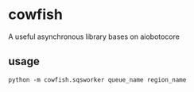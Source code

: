 # cowfish
A useful asynchronous library bases on aiobotocore

## usage

~~~
python -m cowfish.sqsworker queue_name region_name
~~~
